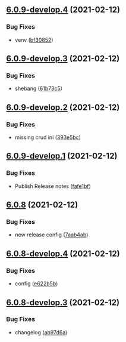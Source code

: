 ## [6.0.9-develop.4](https://github.com/splunk/seckit_sa_geolocation/compare/v6.0.9-develop.3...v6.0.9-develop.4) (2021-02-12)


### Bug Fixes

* venv ([bf30852](https://github.com/splunk/seckit_sa_geolocation/commit/bf30852eecbceabc50c14b11639008f421fcf3e6))

## [6.0.9-develop.3](https://github.com/splunk/seckit_sa_geolocation/compare/v6.0.9-develop.2...v6.0.9-develop.3) (2021-02-12)


### Bug Fixes

* shebang ([61b73c5](https://github.com/splunk/seckit_sa_geolocation/commit/61b73c53c3f1012ad1cf3f642977cf54304c6d37))

## [6.0.9-develop.2](https://github.com/splunk/seckit_sa_geolocation/compare/v6.0.9-develop.1...v6.0.9-develop.2) (2021-02-12)


### Bug Fixes

* missing crud ini ([393e5bc](https://github.com/splunk/seckit_sa_geolocation/commit/393e5bcda04e94523ff6e8b06d59a799950db628))

## [6.0.9-develop.1](https://github.com/splunk/seckit_sa_geolocation/compare/v6.0.8...v6.0.9-develop.1) (2021-02-12)


### Bug Fixes

* Publish Release notes ([fafe1bf](https://github.com/splunk/seckit_sa_geolocation/commit/fafe1bf29893ac9542f0016220fe39fb0e40e902))

## [6.0.8](https://github.com/splunk/seckit_sa_geolocation/compare/v6.0.7...v6.0.8) (2021-02-12)


### Bug Fixes

* new release config ([7aab4ab](https://github.com/splunk/seckit_sa_geolocation/commit/7aab4ab6dab1c49d6ce69391d33e7e246f65bc37))

## [6.0.8-develop.4](https://github.com/splunk/seckit_sa_geolocation/compare/v6.0.8-develop.3...v6.0.8-develop.4) (2021-02-12)


### Bug Fixes

* config ([e622b5b](https://github.com/splunk/seckit_sa_geolocation/commit/e622b5bde733d8a6ab624c76dffdc3237e70eead))

## [6.0.8-develop.3](https://github.com/splunk/seckit_sa_geolocation/compare/v6.0.8-develop.2...v6.0.8-develop.3) (2021-02-12)


### Bug Fixes

* changelog ([ab97d6a](https://github.com/splunk/seckit_sa_geolocation/commit/ab97d6a5346d292e5f18f7fb39134d72cae82869))
